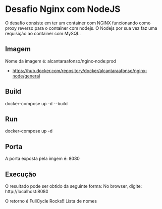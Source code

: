 # Desafio Nginx com NodeJS

O desafio consiste em ter um container com NGINX funcionando como proxy reverso para o container com nodejs. O Nodejs por sua vez faz uma requisição 
ao container com MySQL.

## Imagem

Nome da imagem é: alcantaraafonso/nginx-node:prod
- https://hub.docker.com/repository/docker/alcantaraafonso/nginx-node/general

## Build
docker-compose up -d --build

## Run
docker-compose up -d

## Porta
A porta exposta pela imgem é: 8080

## Execução
O resultado pode ser obtido da seguinte forma:
No browser, digite: http://localhost:8080

O retorno é FullCycle Rocks!!
Lista de nomes